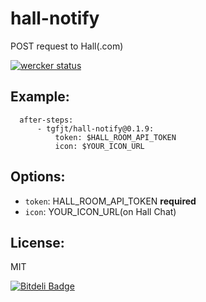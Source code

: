 # hall-notify

POST request to Hall(.com)

[![wercker status](https://app.wercker.com/status/5b215d5a4663c5b3969c0017b0a76fe0/s/ "wercker status")](https://app.wercker.com/project/bykey/5b215d5a4663c5b3969c0017b0a76fe0)

## Example:

```
  after-steps:
      - tgfjt/hall-notify@0.1.9:
          token: $HALL_ROOM_API_TOKEN
          icon: $YOUR_ICON_URL
```

## Options:

* `token`: HALL_ROOM_API_TOKEN **required**
* `icon`: YOUR_ICON_URL(on Hall Chat)

## License:
MIT


[![Bitdeli Badge](https://d2weczhvl823v0.cloudfront.net/tgfjt/wercker-step-hall-notify/trend.png)](https://bitdeli.com/free "Bitdeli Badge")

